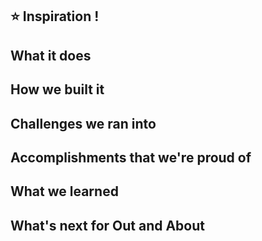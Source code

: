 ## ⭐ Inspiration !


## What it does

## How we built it

## Challenges we ran into

## Accomplishments that we're proud of

## What we learned

## What's next for Out and About

